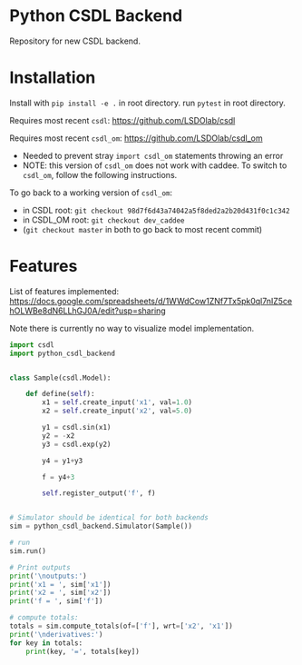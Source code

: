 # Python CSDL Backend

Repository for new CSDL backend.

# Installation

Install with `pip install -e .` in root directory. run `pytest` in root directory.

Requires most recent `csdl`: https://github.com/LSDOlab/csdl

Requires most recent `csdl_om`: 
https://github.com/LSDOlab/csdl_om 
-  Needed to prevent stray `import csdl_om` statements throwing an error
- NOTE: this version of `csdl_om` does not work with caddee. To switch to `csdl_om`, follow the following instructions.

To go back to a working version of `csdl_om`:
- in CSDL root: `git checkout 98d7f6d43a74042a5f8ded2a2b20d431f0c1c342`
- in CSDL_OM root:  `git checkout dev_caddee`
- (`git checkout master` in both to go back to most recent commit)

# Features
List of features implemented:
https://docs.google.com/spreadsheets/d/1WWdCow1ZNf7Tx5pk0ql7nIZ5cehOLWBe8dN6LLhGJ0A/edit?usp=sharing 

Note there is currently no way to visualize model implementation.

```Python
import csdl
import python_csdl_backend


class Sample(csdl.Model):

    def define(self):
        x1 = self.create_input('x1', val=1.0)
        x2 = self.create_input('x2', val=5.0)

        y1 = csdl.sin(x1)
        y2 = -x2
        y3 = csdl.exp(y2)

        y4 = y1+y3

        f = y4+3

        self.register_output('f', f)


# Simulator should be identical for both backends
sim = python_csdl_backend.Simulator(Sample())

# run
sim.run()

# Print outputs
print('\noutputs:')
print('x1 = ', sim['x1'])
print('x2 = ', sim['x2'])
print('f = ', sim['f'])

# compute totals:
totals = sim.compute_totals(of=['f'], wrt=['x2', 'x1'])
print('\nderivatives:')
for key in totals:
    print(key, '=', totals[key])


```